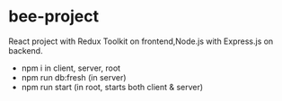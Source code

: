 # bee-project
React project with Redux Toolkit on frontend,Node.js with Express.js on backend.

- npm i in client, server, root
- npm run db:fresh (in server)
- npm run start (in root, starts both client & server)
